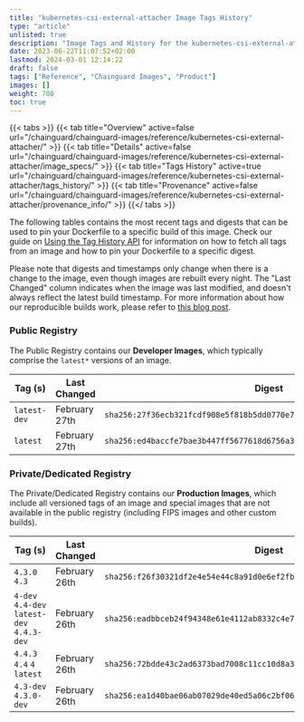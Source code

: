 ```yaml
---
title: "kubernetes-csi-external-attacher Image Tags History"
type: "article"
unlisted: true
description: "Image Tags and History for the kubernetes-csi-external-attacher Chainguard Image"
date: 2023-06-22T11:07:52+02:00
lastmod: 2024-03-01 12:14:22
draft: false
tags: ["Reference", "Chainguard Images", "Product"]
images: []
weight: 700
toc: true
---
```


{{< tabs >}}
{{< tab title="Overview" active=false url="/chainguard/chainguard-images/reference/kubernetes-csi-external-attacher/" >}}
{{< tab title="Details" active=false url="/chainguard/chainguard-images/reference/kubernetes-csi-external-attacher/image_specs/" >}}
{{< tab title="Tags History" active=true url="/chainguard/chainguard-images/reference/kubernetes-csi-external-attacher/tags_history/" >}}
{{< tab title="Provenance" active=false url="/chainguard/chainguard-images/reference/kubernetes-csi-external-attacher/provenance_info/" >}}
{{</ tabs >}}

The following tables contains the most recent tags and digests that can be used to pin your Dockerfile to a specific build of this image. Check our guide on [Using the Tag History API](/chainguard/chainguard-images/using-the-tag-history-api/) for information on how to fetch all tags from an image and how to pin your Dockerfile to a specific digest.

Please note that digests and timestamps only change when there is a change to the image, even though images are rebuilt every night. The "Last Changed" column indicates when the image was last modified, and doesn't always reflect the latest build timestamp. For more information about how our reproducible builds work, please refer to [this blog post](https://www.chainguard.dev/unchained/reproducing-chainguards-reproducible-image-builds).

### Public Registry
The Public Registry contains our **Developer Images**, which typically comprise the `latest*` versions of an image.

| Tag (s)       | Last Changed  | Digest                                                                    |
|---------------|---------------|---------------------------------------------------------------------------|
|  `latest-dev` | February 27th | `sha256:27f36ecb321fcdf908e5f818b5dd0770e7901ae439fd672c878e4f9966e99557` |
|  `latest`     | February 27th | `sha256:ed4baccfe7bae3b447ff5677618d6756a300b95180761361d625eaef8bd7fdf3` |


### Private/Dedicated Registry
The Private/Dedicated Registry contains our **Production Images**, which include all versioned tags of an image and special images that are not available in the public registry (including FIPS images and other custom builds).

| Tag (s)                                     | Last Changed  | Digest                                                                    |
|---------------------------------------------|---------------|---------------------------------------------------------------------------|
|  `4.3.0` `4.3`                              | February 26th | `sha256:f26f30321df2e4e54e44c8a91d0e6ef2fbe3f3205d8122ab724d622302ae08a9` |
|  `4-dev` `4.4-dev` `latest-dev` `4.4.3-dev` | February 26th | `sha256:eadbbceb24f94348e61e4112ab8332c4e74f9e15e02f232e0f88fce6a39823e0` |
|  `4.4.3` `4.4` `4` `latest`                 | February 26th | `sha256:72bdde43c2ad6373bad7008c11cc10d8a38f6df0b54c8d5b3e7946cbecd4df55` |
|  `4.3-dev` `4.3.0-dev`                      | February 26th | `sha256:ea1d40bae06ab07029de40ed5a06c2bf06df6cc75750a0243b7f0976549b1f19` |

